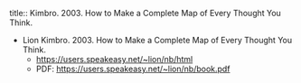 title:: Kimbro. 2003. How to Make a Complete Map of Every Thought You Think.

- Lion Kimbro. 2003. How to Make a Complete Map of Every Thought You Think.
	- https://users.speakeasy.net/~lion/nb/html
	- PDF: https://users.speakeasy.net/~lion/nb/book.pdf